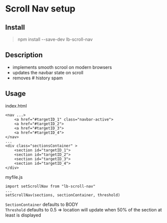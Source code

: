 # Scroll Nav setup

## Install 
>npm install --save-dev lb-scroll-nav

## Description
- implements smooth scrool on modern browsers
- updates the navbar state on scroll
- removes # history spam

## Usage
index.html
```
<nav ...>
	<a href="#targetID_1" class="navbar-active">
	<a href="#targetID_2">
	<a href="#targetID_3">
	<a href="#targetID_4">
</nav>
...
<div class="sectionsContainer" >
	<section id="targetID_1">
	<section id="targetID_2">
	<section id="targetID_3">
	<section id="targetID_4">
</div>

```

myfile.js
```
import setScrollNav from "lb-scroll-nav"
...
setScrollNav(sections, sectionContainer, threshold)
```

`SectionContainer` defaults to BODY <br/>
`Threshold` defaults to 0.5 => location will update when 50% of the section at least is displayed
